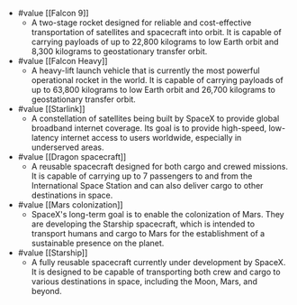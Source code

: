 

- #value [[Falcon 9]]
	- A two-stage rocket designed for reliable and cost-effective transportation of satellites and spacecraft into orbit. It is capable of carrying payloads of up to 22,800 kilograms to low Earth orbit and 8,300 kilograms to geostationary transfer orbit.
- #value [[Falcon Heavy]]
	- A heavy-lift launch vehicle that is currently the most powerful operational rocket in the world. It is capable of carrying payloads of up to 63,800 kilograms to low Earth orbit and 26,700 kilograms to geostationary transfer orbit.
- #value [[Starlink]]
	- A constellation of satellites being built by SpaceX to provide global broadband internet coverage. Its goal is to provide high-speed, low-latency internet access to users worldwide, especially in underserved areas.
- #value [[Dragon spacecraft]]
	- A reusable spacecraft designed for both cargo and crewed missions. It is capable of carrying up to 7 passengers to and from the International Space Station and can also deliver cargo to other destinations in space.
- #value [[Mars colonization]]
	- SpaceX's long-term goal is to enable the colonization of Mars. They are developing the Starship spacecraft, which is intended to transport humans and cargo to Mars for the establishment of a sustainable presence on the planet.
- #value [[Starship]]
	- A fully reusable spacecraft currently under development by SpaceX. It is designed to be capable of transporting both crew and cargo to various destinations in space, including the Moon, Mars, and beyond.



